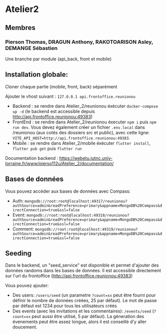 # Atelier2

## Membres

### Pierson Thomas, DRAGUN Anthony, RAKOTOARISON Asley, DEMANGE Sébastien

Une branche par module (api_back, front et mobile)

## Installation globale:

Cloner chaque partie (mobile, front, back) séparément

Ajouter le vhost suivant :
`127.0.0.1 api.frontoffice.reunionou`

- Backend : se rendre dans Atelier_2/reunionou éxécuter `docker-compose up -d` (le backend est accessible depuis http://api.frontoffice.reunionou:49383)
- FrontEnd : se rendre dans Atelier_2/reunionou éxecuter `npm i` puis `npm run dev`. Vous devez également créer un fichier `.env.local` dans /reunionou (aux cotés des dossiers src et public), avec cette ligne: `VITE_API_HOST=http://api.frontoffice.reunionou:49383`.
- Mobile : se rendre dans Atelier_2/mobile éxécuter `flutter install`, `flutter pub get` puis `flutter run`

Documentation backend : https://webetu.iutnc.univ-lorraine.fr/www/pierso112u/Atelier_2/documentation/

## Bases de données

Vous pouvez accéder aux bases de données avec Compass:

- Auth: `mongodb://root:root@localhost:49317/reunionou?authSource=admin&readPreference=primary&appname=MongoDB%20Compass&directConnection=true&ssl=false`
- Event: `mongodb://root:root@localhost:49318/reunionou?authSource=admin&readPreference=primary&appname=MongoDB%20Compass&directConnection=true&ssl=false`
- Comment: `mongodb://root:root@localhost:49319/reunionou?authSource=admin&readPreference=primary&appname=MongoDB%20Compass&directConnection=true&ssl=false`

## Seeding

Dans le backend, un "seed_service" est disponible et permet d'ajouter des données randoms dans les bases de données. Il est accessible directement sur l'url du frontoffice (http://api.frontoffice.reunionou:49383)

Vous pouvez ajouter:

- Des users: `/users/seed` (un parametre `?count=xx` peut être fourni pour définir le nombre de données créées, 25 par défaut). Le mot de passe par défaut est 1234 pour tous les utilisateurs créés
- Des events (avec les invitations et les commentaires): `/events/seed` (`?count=xx` peut aussi être utilisé, 5 par défaut). La géneration des évenements peut être assez longue, alors il est conseillé d'y aller doucement.
